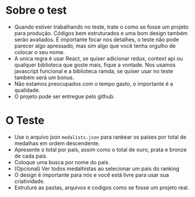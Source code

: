 # Sobre o test

- Quando estiver trabalhando no teste, trate o como se fosse um projeto para produção. Códigos bem estruturados e uma bom design também serão avaliados. É importante focar nos detalhes, o teste não pode parecer algo apressado, mas sim algo que você tenha orgulho de colocar o seu nome.
- A unica regra é usar React, se quiser adicionar redux, context api ou qualquer biblioteca que goste mais, fique a vontade. Nos usamos javascript funcional e a biblioteca ramda, se quiser usar no teste também será um bonus.
- Não estamos preocupados com o tempo gasto, o importante é a qualidade.
- O projeto pode ser entregue pelo github.

# O Teste

- Use o arquivo json `medalists.json` para rankear os países por total de medalhas em ordem descendente.
- Apresente o total por país, assim como o total de ouro, prata e bronze de cada país.
- Coloque uma busca por nome do país.
- (Opcional) Ver todos medalhistas ao selecionar um país do ranking
- O design é importante para nós e você está livre para usar sua criatividade.
- Estruture as pastas, arquivos e codigos como se fosse um projeto real.

